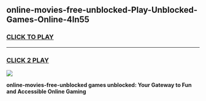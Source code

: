 
## online-movies-free-unblocked-Play-Unblocked-Games-Online-4ln55
<h3>
<a href="https://premium76.site?title=online-movies-free-unblocked&ref=25A">CLICK TO PLAY</a></h3>
<hr>

<h3>
<a href="https://premium76.site?title=online-movies-free-unblocked&ref=25A">CLICK 2 PLAY</a>
  
</h3>

<a href="https://premium76.site?title=online-movies-free-unblocked&ref=25A"><img src="https://clearcache.store/games.png"></a>


**online-movies-free-unblocked games unblocked: Your Gateway to Fun and Accessible Online Gaming**
